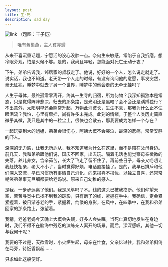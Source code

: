 ```yaml
---
layout: post
title: 生·死
description: sad day
---
```

![link](https://cloud.githubusercontent.com/assets/5563419/9868206/e99afcac-5ba8-11e5-9ac5-0c18d34bbfba.jpeg)
（题图：丰子恺）
> 唯有舊巢燕，主人貧亦歸

从来不喜沉重话题，宁愿活的没心没肺一点。奈何生来敏感，常陷于自我折磨。想冷眼旁观，怕是火候不够。是的，我尚且年轻，怎能面对死亡无动于衷？

下午，弟弟告诉我，邻居家的叔叔走了。他说，好好的一个人，怎么说走就走了。说实话，我也不知道。老天带一个人走的时候，有没有询问他的意愿，事发突然，毫无征兆，睡梦中就去了另一个世界，睡梦中的他会走的无牵无挂吗？

人生于母体，最终孤零零离开，终其一生寻的归宿，所为何物？我深知孤独本是常态，只是觉得阵阵悲凉，归去的那条路，是光明还是黑暗？会不会还是踽踽独行？不出意外，太阳明早还会照常升起，万物此消彼长，生生不息，那我为什么止不住眼泪流？我怕，心里有牵挂，尚有许多未完成。此刻的情绪，于整个人类历史简直微乎其微，我只是其中的一粒尘土，很快也会散去，那我要成为怎样一个存在？

一起玩耍到大的姐姐，弟弟会很伤心，阿姨大概不会哭泣，最深的悲痛，常常安静的吓人。

深深的无力感，让我无所适从，我不知道我为什么在这里，而不是陪在父母身边。前几天，我和弟弟跟他们说，国庆不回家，出去玩。隔着电话也能觉察母亲微微的失落。养儿养女，含辛茹苦，长大了飞走了留不住了。再前些日子，母亲又唠叨让我赶快相亲，老大不小了，当时觉得好烦，电话直接挂了。是的，我早已排斥和他们深入交流，早已习惯所有事情自己消化，向来报喜不报忧，以独立自喜，还常常嘲笑弟弟事无巨细都要给老妈说。原来自己幼稚的感人。

是我，一步步远离了他们。我是风筝吗？不。线的这头已被我掐断。他们仰望天空，苦苦寻觅中已找不到我的踪影，只有断了的线，紧握在手中。我确信，定会紧紧握着，被日渐苍老的手，紧握着，佝偻的身影，在风中，在四季中，在我和弟弟回家的那条路上，张望着。

我猜，老爸老妈今天晚上大概会失眠，好多人会失眠。当死亡真切地发生在身边时，我们不得不在脑海中残忍的演练亲人离开的场景。而后，深深感叹，其他一切与我何干呢？

我要的不过是，天欲雪时，小火炉生起，母亲在忙食，父亲忆过往，我和弟弟斜倚在两旁，待饭香飘起......

只求如此这般便好。


